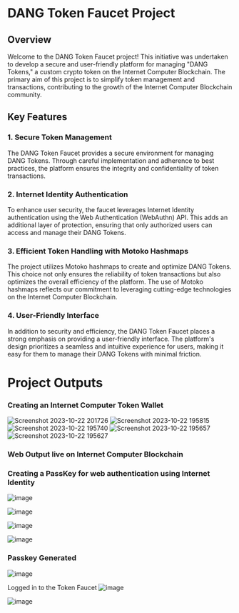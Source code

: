 # DANG Token Faucet Project

## Overview

Welcome to the DANG Token Faucet project! This initiative was undertaken to develop a secure and user-friendly platform for managing "DANG Tokens," a custom crypto token on the Internet Computer Blockchain. The primary aim of this project is to simplify token management and transactions, contributing to the growth of the Internet Computer Blockchain community.

## Key Features

### 1. Secure Token Management

The DANG Token Faucet provides a secure environment for managing DANG Tokens. Through careful implementation and adherence to best practices, the platform ensures the integrity and confidentiality of token transactions.

### 2. Internet Identity Authentication

To enhance user security, the faucet leverages Internet Identity authentication using the Web Authentication (WebAuthn) API. This adds an additional layer of protection, ensuring that only authorized users can access and manage their DANG Tokens.

### 3. Efficient Token Handling with Motoko Hashmaps

The project utilizes Motoko hashmaps to create and optimize DANG Tokens. This choice not only ensures the reliability of token transactions but also optimizes the overall efficiency of the platform. The use of Motoko hashmaps reflects our commitment to leveraging cutting-edge technologies on the Internet Computer Blockchain.

### 4. User-Friendly Interface

In addition to security and efficiency, the DANG Token Faucet places a strong emphasis on providing a user-friendly interface. The platform's design prioritizes a seamless and intuitive experience for users, making it easy for them to manage their DANG Tokens with minimal friction.

# Project Outputs 

### Creating an Internet Computer Token Wallet 
![Screenshot 2023-10-22 201726](https://github.com/Vedant-Jayesh-Oza/DANGToken/assets/75005433/e69c6e82-e4b5-43c7-948e-736c8085463a)
![Screenshot 2023-10-22 195815](https://github.com/Vedant-Jayesh-Oza/DANGToken/assets/75005433/2fc9f1b0-3951-4f02-af81-140ea8a945ae)
![Screenshot 2023-10-22 195740](https://github.com/Vedant-Jayesh-Oza/DANGToken/assets/75005433/2becb8d0-5403-40f5-ad59-5469b09ccea9)
![Screenshot 2023-10-22 195657](https://github.com/Vedant-Jayesh-Oza/DANGToken/assets/75005433/a3921b96-8b9e-47bd-8691-1ab64ae8bff0)
![Screenshot 2023-10-22 195627](https://github.com/Vedant-Jayesh-Oza/DANGToken/assets/75005433/a91419f1-91e7-4efc-a769-b552299e625c)

### Web Output live on Internet Computer Blockchain 

### Creating a PassKey for web authentication using Internet Identity 
![image](https://github.com/Vedant-Jayesh-Oza/DANGToken/assets/75005433/dea4928e-2cf0-447a-98f5-7a0d7f4dd88f)

![image](https://github.com/Vedant-Jayesh-Oza/DANGToken/assets/75005433/4cc3d0dd-38a6-4a34-b401-6129a16b3e5a)

![image](https://github.com/Vedant-Jayesh-Oza/DANGToken/assets/75005433/92060b1c-4453-42c3-8305-1ef1120b6a24)

![image](https://github.com/Vedant-Jayesh-Oza/DANGToken/assets/75005433/ef435a3c-ed2a-431c-b186-ab7633396c77)

### Passkey Generated
![image](https://github.com/Vedant-Jayesh-Oza/DANGToken/assets/75005433/201a4e8d-fb84-42ef-a5a6-fef53ab4e73f)

Logged in to the Token Faucet 
![image](https://github.com/Vedant-Jayesh-Oza/DANGToken/assets/75005433/2208597e-7fb4-4873-9b72-c0de48c3535a)



![image](https://github.com/Vedant-Jayesh-Oza/DANGToken/assets/75005433/b86e4cfd-37d2-40db-a7fe-fc2d89e45939)



